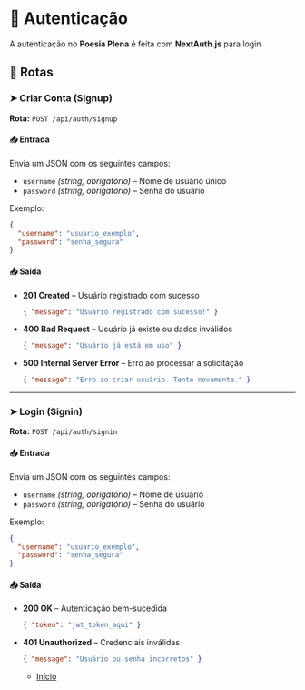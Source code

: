 # 🔑 Autenticação  

A autenticação no **Poesia Plena** é feita com **NextAuth.js** para login  

## 📌 Rotas  

### ➤ Criar Conta (Signup)  
**Rota:** `POST /api/auth/signup`  

#### 📥 Entrada  
Envia um JSON com os seguintes campos:  
- `username` _(string, obrigatório)_ – Nome de usuário único  
- `password` _(string, obrigatório)_ – Senha do usuário  

Exemplo:  
```json
{
  "username": "usuario_exemplo",
  "password": "senha_segura"
}
```

#### 📤 Saída  
- **201 Created** – Usuário registrado com sucesso  
  ```json
  { "message": "Usuário registrado com sucesso!" }
  ```
- **400 Bad Request** – Usuário já existe ou dados inválidos  
  ```json
  { "message": "Usuário já está em uso" }
  ```
- **500 Internal Server Error** – Erro ao processar a solicitação  
  ```json
  { "message": "Erro ao criar usuário. Tente novamente." }
  ```

---

### ➤ Login (Signin)  
**Rota:** `POST /api/auth/signin`  

#### 📥 Entrada  
Envia um JSON com os seguintes campos:  
- `username` _(string, obrigatório)_ – Nome de usuário  
- `password` _(string, obrigatório)_ – Senha do usuário  

Exemplo:  
```json
{
  "username": "usuario_exemplo",
  "password": "senha_segura"
}
```

#### 📤 Saída  
- **200 OK** – Autenticação bem-sucedida  
  ```json
  { "token": "jwt_token_aqui" }
  ```
- **401 Unauthorized** – Credenciais inválidas  
  ```json
  { "message": "Usuário ou senha incorretos" }
  ```  

  - [Início](../README.md)  